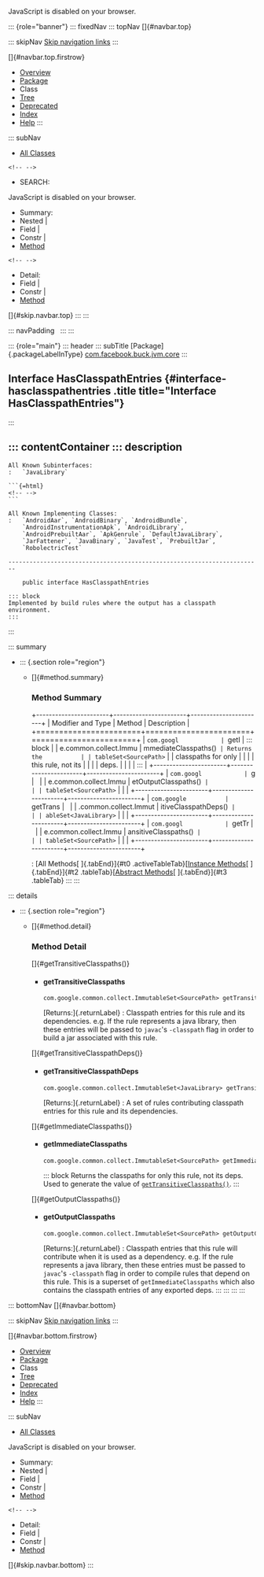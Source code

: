 <div>

JavaScript is disabled on your browser.

</div>

::: {role="banner"}
::: fixedNav
::: topNav
[]{#navbar.top}

::: skipNav
[Skip navigation links](#skip.navbar.top "Skip navigation links")
:::

[]{#navbar.top.firstrow}

-   [Overview](../../../../../index.html)
-   [Package](package-summary.html)
-   Class
-   [Tree](package-tree.html)
-   [Deprecated](../../../../../deprecated-list.html)
-   [Index](../../../../../index-all.html)
-   [Help](../../../../../help-doc.html)
:::

::: subNav
-   [All Classes](../../../../../allclasses.html)

```{=html}
<!-- -->
```
-   SEARCH:

<div>

<div>

JavaScript is disabled on your browser.

</div>

</div>

<div>

-   Summary: 
-   Nested \| 
-   Field \| 
-   Constr \| 
-   [Method](#method.summary)

```{=html}
<!-- -->
```
-   Detail: 
-   Field \| 
-   Constr \| 
-   [Method](#method.detail)

</div>

[]{#skip.navbar.top}
:::
:::

::: navPadding
 
:::
:::

::: {role="main"}
::: header
::: subTitle
[Package]{.packageLabelInType} [com.facebook.buck.jvm.core](package-summary.html)
:::

## Interface HasClasspathEntries {#interface-hasclasspathentries .title title="Interface HasClasspathEntries"}
:::

::: contentContainer
::: description
-   

    All Known Subinterfaces:
    :   `JavaLibrary`

    ```{=html}
    <!-- -->
    ```

    All Known Implementing Classes:
    :   `AndroidAar`, `AndroidBinary`, `AndroidBundle`,
        `AndroidInstrumentationApk`, `AndroidLibrary`,
        `AndroidPrebuiltAar`, `ApkGenrule`, `DefaultJavaLibrary`,
        `JarFattener`, `JavaBinary`, `JavaTest`, `PrebuiltJar`,
        `RobolectricTest`

    ------------------------------------------------------------------------

        public interface HasClasspathEntries

    ::: block
    Implemented by build rules where the output has a classpath
    environment.
    :::
:::

::: summary
-   ::: {.section role="region"}
    -   []{#method.summary}

        ### Method Summary

        +-----------------------+-----------------------+-----------------------+
        | Modifier and Type     | Method                | Description           |
        +=======================+=======================+=======================+
        | `com.googl            | `getI                 | ::: block             |
        | e.common.collect.Immu | mmediateClasspaths()` | Returns the           |
        | tableSet<SourcePath>` |                       | classpaths for only   |
        |                       |                       | this rule, not its    |
        |                       |                       | deps.                 |
        |                       |                       | :::                   |
        +-----------------------+-----------------------+-----------------------+
        | `com.googl            | `g                    |                       |
        | e.common.collect.Immu | etOutputClasspaths()` |                       |
        | tableSet<SourcePath>` |                       |                       |
        +-----------------------+-----------------------+-----------------------+
        | `com.google           | `getTrans             |                       |
        | .common.collect.Immut | itiveClasspathDeps()` |                       |
        | ableSet<JavaLibrary>` |                       |                       |
        +-----------------------+-----------------------+-----------------------+
        | `com.googl            | `getTr                |                       |
        | e.common.collect.Immu | ansitiveClasspaths()` |                       |
        | tableSet<SourcePath>` |                       |                       |
        +-----------------------+-----------------------+-----------------------+

        : [All Methods[ ]{.tabEnd}]{#t0 .activeTableTab}[[Instance
        Methods](javascript:show(2);)[ ]{.tabEnd}]{#t2
        .tableTab}[[Abstract
        Methods](javascript:show(4);)[ ]{.tabEnd}]{#t3 .tableTab}
    :::
:::

::: details
-   ::: {.section role="region"}
    -   []{#method.detail}

        ### Method Detail

        []{#getTransitiveClasspaths()}

        -   #### getTransitiveClasspaths

            ``` methodSignature
            com.google.common.collect.ImmutableSet<SourcePath> getTransitiveClasspaths()
            ```

            [Returns:]{.returnLabel}
            :   Classpath entries for this rule and its dependencies.
                e.g. If the rule represents a java library, then these
                entries will be passed to `javac`\'s `-classpath` flag
                in order to build a jar associated with this rule.

        []{#getTransitiveClasspathDeps()}

        -   #### getTransitiveClasspathDeps

            ``` methodSignature
            com.google.common.collect.ImmutableSet<JavaLibrary> getTransitiveClasspathDeps()
            ```

            [Returns:]{.returnLabel}
            :   A set of rules contributing classpath entries for this
                rule and its dependencies.

        []{#getImmediateClasspaths()}

        -   #### getImmediateClasspaths

            ``` methodSignature
            com.google.common.collect.ImmutableSet<SourcePath> getImmediateClasspaths()
            ```

            ::: block
            Returns the classpaths for only this rule, not its deps.
            Used to generate the value of
            [`getTransitiveClasspaths()`](#getTransitiveClasspaths()).
            :::

        []{#getOutputClasspaths()}

        -   #### getOutputClasspaths

            ``` methodSignature
            com.google.common.collect.ImmutableSet<SourcePath> getOutputClasspaths()
            ```

            [Returns:]{.returnLabel}
            :   Classpath entries that this rule will contribute when it
                is used as a dependency. e.g. If the rule represents a
                java library, then these entries must be passed to
                `javac`\'s `-classpath` flag in order to compile rules
                that depend on this rule. This is a superset of
                `getImmediateClasspaths` which also contains the
                classpath entries of any exported deps.
    :::
:::
:::
:::

::: bottomNav
[]{#navbar.bottom}

::: skipNav
[Skip navigation links](#skip.navbar.bottom "Skip navigation links")
:::

[]{#navbar.bottom.firstrow}

-   [Overview](../../../../../index.html)
-   [Package](package-summary.html)
-   Class
-   [Tree](package-tree.html)
-   [Deprecated](../../../../../deprecated-list.html)
-   [Index](../../../../../index-all.html)
-   [Help](../../../../../help-doc.html)
:::

::: subNav
-   [All Classes](../../../../../allclasses.html)

<div>

<div>

JavaScript is disabled on your browser.

</div>

</div>

<div>

-   Summary: 
-   Nested \| 
-   Field \| 
-   Constr \| 
-   [Method](#method.summary)

```{=html}
<!-- -->
```
-   Detail: 
-   Field \| 
-   Constr \| 
-   [Method](#method.detail)

</div>

[]{#skip.navbar.bottom}
:::
